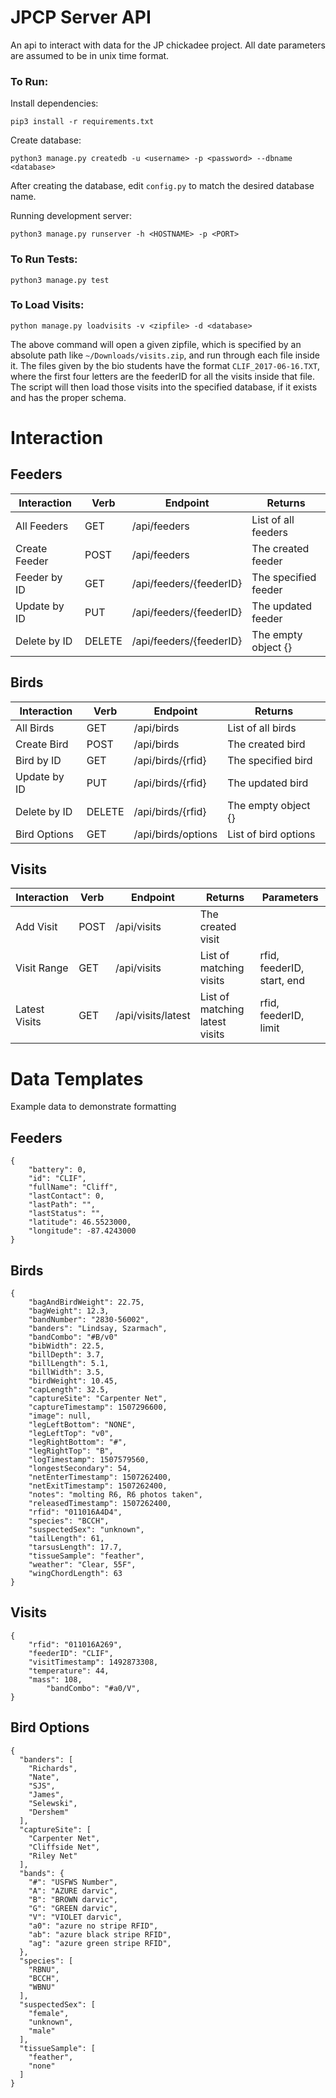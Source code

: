 # JPCP Server API
An api to interact with data for the JP chickadee project. All date parameters are assumed to be in unix time format.

### To Run:
Install dependencies:

	pip3 install -r requirements.txt

Create database:

	python3 manage.py createdb -u <username> -p <password> --dbname <database>

After creating the database, edit `config.py` to match the desired database name.

Running development server:

	python3 manage.py runserver -h <HOSTNAME> -p <PORT>
	
### To Run Tests:

	python3 manage.py test

### To Load Visits:
	
	python manage.py loadvisits -v <zipfile> -d <database>
	
The above command will open a given zipfile, which is specified by an absolute path like `~/Downloads/visits.zip`, and run through each file inside it. The files given by the bio students have the format `CLIF_2017-06-16.TXT`, where the first four letters are the feederID for all the visits inside that file. The script will then load those visits into the specified database, if it exists and has the proper schema. 

# Interaction

## Feeders


| Interaction   | Verb   | Endpoint                                                | Returns                                  | 
|---------------|--------|---------------------------------------------------------|------------------------------------------| 
| All Feeders   | GET    | /api/feeders                                            | List of all feeders                      |
| Create Feeder | POST   | /api/feeders                                            | The created feeder                       |
| Feeder by ID  | GET    | /api/feeders/{feederID}                                 | The specified feeder                     |
| Update by ID  | PUT    | /api/feeders/{feederID}                                 | The updated feeder                       |
| Delete by ID  | DELETE | /api/feeders/{feederID}                                 | The empty object {}                      |

## Birds

| Interaction   | Verb   | Endpoint                                                | Returns                                  |
|---------------|--------|---------------------------------------------------------|------------------------------------------|
| All Birds     | GET    | /api/birds                                              | List of all birds                        |
| Create Bird   | POST   | /api/birds                                              | The created bird                         |
| Bird by ID    | GET    | /api/birds/{rfid}                                       | The specified bird                       |
| Update by ID  | PUT    | /api/birds/{rfid}                                       | The updated bird                         |
| Delete by ID  | DELETE | /api/birds/{rfid}                                       | The empty object {}                      |
| Bird Options  | GET    | /api/birds/options                                      | List of bird options                     |

## Visits

| Interaction   | Verb   | Endpoint | Returns | Parameters |
|---------------|--------|--------------------|--------------------------------|------------------------------|
| Add Visit     | POST   | /api/visits        | The created visit              |                              |
| Visit Range   | GET    | /api/visits        | List of matching visits        | rfid, feederID, start, end   |
| Latest Visits | GET    | /api/visits/latest | List of matching latest visits | rfid, feederID, limit        |

# Data Templates

Example data to demonstrate formatting

## Feeders
```
{
	"battery": 0, 
	"id": "CLIF", 
	"fullName": "Cliff", 
	"lastContact": 0, 
	"lastPath": "", 
	"lastStatus": "", 
	"latitude": 46.5523000, 
	"longitude": -87.4243000
}
```
## Birds
```
{
	"bagAndBirdWeight": 22.75, 
	"bagWeight": 12.3, 
	"bandNumber": "2830-56002", 
	"banders": "Lindsay, Szarmach", 
	"bandCombo": "#B/v0"
	"bibWidth": 22.5, 
	"billDepth": 3.7, 
	"billLength": 5.1, 
	"billWidth": 3.5, 
	"birdWeight": 10.45, 
	"capLength": 32.5, 
	"captureSite": "Carpenter Net", 
	"captureTimestamp": 1507296600, 
	"image": null, 
	"legLeftBottom": "NONE", 
	"legLeftTop": "v0", 
	"legRightBottom": "#", 
	"legRightTop": "B",
	"logTimestamp": 1507579560, 
	"longestSecondary": 54, 
	"netEnterTimestamp": 1507262400, 
	"netExitTimestamp": 1507262400, 
	"notes": "molting R6, R6 photos taken", 
	"releasedTimestamp": 1507262400, 
	"rfid": "011016A4D4", 
	"species": "BCCH", 
	"suspectedSex": "unknown", 
	"tailLength": 61, 
	"tarsusLength": 17.7, 
	"tissueSample": "feather", 
	"weather": "Clear, 55F", 
	"wingChordLength": 63
}
```
## Visits
```
{
	"rfid": "011016A269",
	"feederID": "CLIF",
	"visitTimestamp": 1492873308,
	"temperature": 44,
	"mass": 108,
    	"bandCombo": "#a0/V",
}
```

## Bird Options
```
{
  "banders": [
    "Richards", 
    "Nate", 
    "SJS", 
    "James", 
    "Selewski", 
    "Dershem"
  ], 
  "captureSite": [
    "Carpenter Net", 
    "Cliffside Net", 
    "Riley Net"
  ], 
  "bands": {
    "#": "USFWS Number", 
    "A": "AZURE darvic", 
    "B": "BROWN darvic", 
    "G": "GREEN darvic", 
    "V": "VIOLET darvic",  
    "a0": "azure no stripe RFID", 
    "ab": "azure black stripe RFID", 
    "ag": "azure green stripe RFID", 
  }, 
  "species": [
    "RBNU", 
    "BCCH", 
    "WBNU"
  ], 
  "suspectedSex": [
    "female", 
    "unknown", 
    "male"
  ], 
  "tissueSample": [
    "feather", 
    "none"
  ]
}
